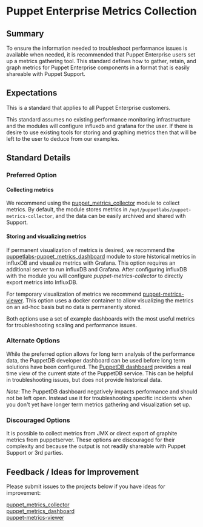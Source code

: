 # Puppet Enterprise Metrics Collection

## Summary

To ensure the information needed to troubleshoot performance issues is available when needed, it is recommended that Puppet Enterprise users set up a metrics gathering tool.  This standard defines how to gather, retain, and graph metrics for Puppet Enterprise components in a format that is easily shareable with Puppet Support.  

## Expectations

This is a standard that applies to all Puppet Enterprise customers.  

This standard assumes no existing performance monitoring infrastructure and the modules will configure influxdb and grafana for the user.  If there is desire to use existing tools for storing and graphing metrics then that will be left to the user to deduce from our examples.  

## Standard Details

### Preferred Option


#### Collecting metrics 

We recommend using the [puppet_metrics_collector](https://github.com/puppetlabs/puppetlabs-puppet_metrics_collector) module to collect metrics.  By default, the module stores metrics in `/opt/puppetlabs/puppet-metrics-collector`, and the data can be easily archived and shared with Support.

#### Storing and visualizing metrics 

If permanent visualization of metrics is desired, we recommend the [puppetlabs-puppet_metrics_dashboard](https://forge.puppet.com/puppetlabs/puppet_metrics_dashboard) module to store historical metrics in influxDB and visualize metrics with Grafana.  This option requires an additional server to run influxDB and Grafana.  After configuring influxDB with the module you will configure *puppet-metrics-collector* to directly export metrics into InfluxDB.

For temporary visualization of metrics we recommend [puppet-metrics-viewer](https://github.com/puppetlabs/puppet-metrics-viewer).  This option uses a docker container to allow visualizing the metrics on an ad-hoc basis but no data is permanently stored.

Both options use a set of example dashboards with the most useful metrics for troubleshooting scaling and performance issues.  

### Alternate Options

While the preferred option allows for long term analysis of the performance data, the PuppetDB developer dashboard can be used before long term solutions have been configured. The [PuppetDB dashboard](https://puppet.com/docs/puppetdb/5.2/maintain_and_tune.html#monitor-the-performance-dashboard) provides a real time view of the current state of the PuppetDB service. This can be helpful in troubleshooting issues, but does not provide historical data. 

*Note*: The PuppetDB dashboard negatively impacts performance and should not be left open. Instead use it for troubleshooting specific incidents when you don't yet have longer term metrics gathering and visualization set up. 

### Discouraged Options

It is possible to collect metrics from JMX or direct export of graphite metrics from puppetserver.  These options are discouraged for their complexity and because the output is not readily shareable with Puppet Support or 3rd parties.  

## Feedback / Ideas for Improvement

Please submit issues to the projects below if you have ideas for improvement:

[puppet_metrics_collector](https://github.com/puppetlabs/puppetlabs-puppet_metrics_collector)  
[puppet_metrics_dashboard](https://github.com/puppetlabs/puppet_metrics_dashboard)  
[puppet-metrics-viewer](https://github.com/puppetlabs/puppet-metrics-viewer)  
